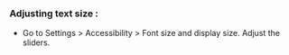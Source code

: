 ###  **Adjusting text size** :

  * Go to Settings > Accessibility > Font size and display size. Adjust the sliders. 
